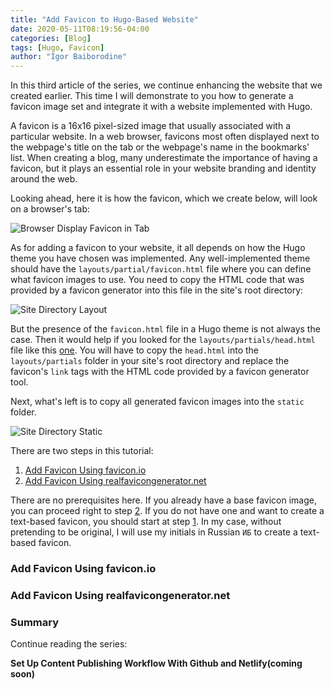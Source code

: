 ```yaml
---
title: "Add Favicon to Hugo-Based Website"
date: 2020-05-11T08:19:56-04:00
categories: [Blog]
tags: [Hugo, Favicon]
author: "Igor Baiborodine"
---
```


In this third article of the series, we continue enhancing the website that we created earlier. This time I will demonstrate to you how to generate a favicon image set and integrate it with a website implemented with Hugo.

<!--more-->

A favicon is a 16x16 pixel-sized image that usually associated with a particular website. In a web browser, favicons most often displayed next to the webpage's title on the tab or the webpage's name in the bookmarks' list. When creating a blog, many underestimate the importance of having a favicon, but it plays an essential role in your website branding and identity around the web.

Looking ahead, here it is how the favicon, which we create below, will look on a browser's tab:

![Browser Display Favicon in Tab](/img/content/article/add-favicon-to-hugo-based-website/prod-display-favicon.png)

As for adding a favicon to your website, it all depends on how the Hugo theme you have chosen was implemented. Any well-implemented theme should have the `layouts/partial/favicon.html` file where you can define what favicon images to use. You need to copy the HTML code that was provided by a favicon generator into this file in the site's root directory:

![Site Directory Layout](/img/content/article/add-favicon-to-hugo-based-website/site-directory-layout.png)

But the presence of the `favicon.html` file in a Hugo theme is not always the case. Then it would help if you looked for the `layouts/partials/head.html` file like this [one](https://github.com/lxndrblz/anatole/blob/master/layouts/partials/head.html). You will have to copy the `head.html` into the `layouts/partials` folder in your site's root directory and replace the favicon's `link` tags with the HTML code provided by a favicon generator tool.

Next, what's left is to copy all generated favicon images into the `static` folder.

![Site Directory Static](/img/content/article/add-favicon-to-hugo-based-website/site-directory-static.png)

There are two steps in this tutorial:

1. [Add Favicon Using favicon.io](#add-favicon-using-faviconio)
2. [Add Favicon Using realfavicongenerator.net](#add-favicon-using-realfavicongeneratornet)

There are no prerequisites here. If you already have a base favicon image, you can proceed right to step [2](#add-favicon-using-realfavicongeneratornet). If you do not have one and want to create a text-based favicon, you should start at step [1](#add-favicon-using-faviconio). In my case, without pretending to be original, I will use my initials in Russian `ИБ` to create a text-based favicon.

### Add Favicon Using favicon.io

### Add Favicon Using realfavicongenerator.net

### Summary

Continue reading the series:

**Set Up Content Publishing Workflow With Github and Netlify(coming soon)**
